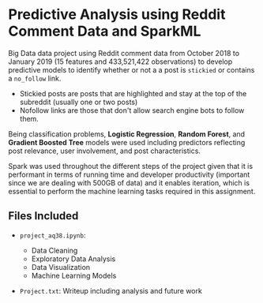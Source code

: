# Predictive Analysis using Reddit Comment Data and SparkML

Big Data data project using Reddit comment data from October 2018 to January 2019 (15 features and 433,521,422 observations) to develop predictive models to identify whether or not a a post is `stickied` or contains a `no_follow` link. 

* Stickied posts are posts that are highlighted and stay at the top of the subreddit (usually one or two posts)
* Nofollow links are those that don't allow search engine bots to follow them. 

Being classification problems, **Logistic Regression**, **Random Forest**, and **Gradient Boosted Tree** models were used including predictors reflecting post relevance, user involvement, and post characteristics. 

Spark was used throughout the different steps of the project given that it is performant in terms of running time and developer productivity (important since we are dealing with 500GB of data) and it enables iteration, which is essential to perform the machine learning tasks required in this assignment.


## Files Included

* `project_aq38.ipynb`: 
  - Data Cleaning 
  - Exploratory Data Analysis 
  - Data Visualization 
  - Machine Learning Models
  
* `Project.txt`: Writeup including analysis and future work
